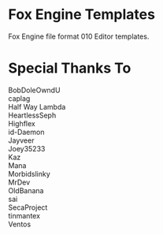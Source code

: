 # Fox Engine Templates
Fox Engine file format 010 Editor templates.

# Special Thanks To
BobDoleOwndU  
caplag  
Half Way Lambda  
HeartlessSeph  
Highflex  
id-Daemon  
Jayveer  
Joey35233  
Kaz  
Mana  
Morbidslinky  
MrDev  
OldBanana  
sai  
SecaProject  
tinmantex  
Ventos  
